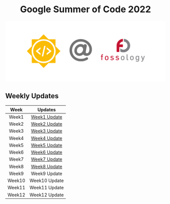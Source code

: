 <h1 align="center">
    Google Summer of Code 2022
</h1>

![GSoC @ FOSSology](/static/gsocHeader.png)

## Weekly Updates
| Week   | Updates |
| :---:       |    :----:   |
| Week1 | [Week1 Update](https://github.com/its-sushant/GSoC-22/blob/main/WeeklyUpdate/Week1.md) |
| Week2 | [Week2 Update](https://github.com/its-sushant/GSoC-22/blob/main/WeeklyUpdate/Week2.md) |
| Week3 | [Week3 Update](https://github.com/its-sushant/GSoC-22/blob/main/WeeklyUpdate/Week3.md) |
| Week4 | [Week4 Update](https://github.com/its-sushant/GSoC-22/blob/main/WeeklyUpdate/Week4.md) |
| Week5 | [Week5 Update](https://github.com/its-sushant/GSoC-22/blob/main/WeeklyUpdate/Week5.md) |
| Week6 | [Week6 Update](https://github.com/its-sushant/GSoC-22/blob/main/WeeklyUpdate/Week6.md) |
| Week7 | [Week7 Update](https://github.com/its-sushant/GSoC-22/blob/main/WeeklyUpdate/Week7.md) |
| Week8 | [Week8 Update](https://github.com/its-sushant/GSoC-22/blob/main/WeeklyUpdate/Week8.md) |
| Week9 | Week9 Update|
| Week10 | Week10 Update|
| Week11 | Week11 Update|
| Week12 | Week12 Update|
